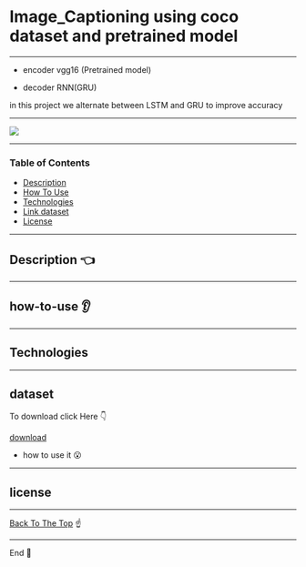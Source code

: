 # Image_Captioning using coco dataset and pretrained model

---

- encoder vgg16 (Pretrained model)

- decoder RNN(GRU) 

in this project we alternate between LSTM and GRU to improve accuracy

---

<p>

<img src="https://user-images.githubusercontent.com/50107057/82888889-398a9080-9f4a-11ea-9acf-4d8dfad06df4.PNG">

</p>

---

### Table of Contents


- [Description](#description)
- [How To Use](#how-to-use)
- [Technologies](#Technologies)
- [Link dataset](#dataset)
- [License](#license)
---

## Description :point_left:




---

## how-to-use :ear:


---

## Technologies


---


## dataset

To download click Here :point_down:

[download]()

- how to use it :open_mouth:



---

## license


---

[Back To The Top](#README.md) :point_up:

---

End :raising_hand:
